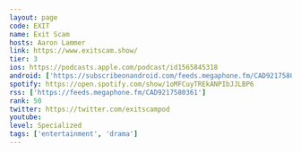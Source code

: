 ```yaml
---
layout: page
code: EXIT
name: Exit Scam
hosts: Aaron Lammer
link: https://www.exitscam.show/
tier: 3
ios: https://podcasts.apple.com/podcast/id1565845318
android: ['https://subscribeonandroid.com/feeds.megaphone.fm/CAD9217580361']
spotify: https://open.spotify.com/show/1oMFCuyTREkANPIbJJLBP6
rss: ['https://feeds.megaphone.fm/CAD9217580361']
rank: 50
twitter: https://twitter.com/exitscampod
youtube: 
level: Specialized
tags: ['entertainment', 'drama']
---
```

